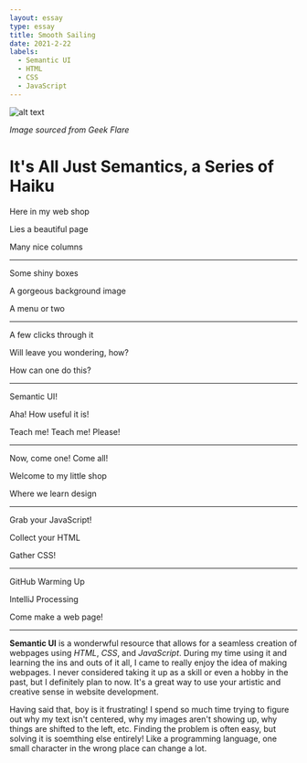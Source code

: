 ```yaml
---
layout: essay
type: essay
title: Smooth Sailing
date: 2021-2-22
labels:
  - Semantic UI
  - HTML
  - CSS
  - JavaScript
---
```


![alt text](https://geekflare.com/wp-content/uploads/2019/12/css-gif.gif)

*Image sourced from Geek Flare*

**It's All Just Semantics, a Series of Haiku**
==============================================
Here in my web shop

Lies a beautiful page

Many nice columns

__________________
Some shiny boxes

A gorgeous background image

A menu or two

___________________
A few clicks through it

Will leave you wondering, how?

How can one do this?

___________________
Semantic UI!

Aha! How useful it is!

Teach me! Teach me! Please!

_____________________
Now, come one! Come all!

Welcome to my little shop

Where we learn design

_______________________
Grab your JavaScript!

Collect your HTML

Gather CSS!

________________________
GitHub Warming Up

IntelliJ Processing

Come make a web page!

__________________________
**Semantic UI** is a wonderwful resource that allows for a seamless creation of webpages using *HTML*, *CSS*, and *JavaScript*. During my time using it and learning the ins and outs of it all, I came to really enjoy the idea of making webpages. I never considered taking it up as a skill or even a hobby in the past, but I definitely plan to now. It's a great way to use your artistic and creative sense in website development. 

Having said that, boy is it frustrating! I spend so much time trying to figure out why my text isn't centered, why my images aren't showing up, why things are shifted to the left, etc. Finding the problem is often easy, but solving it is soemthing else entirely! Like a programming language, one small character in the wrong place can change a lot. 

